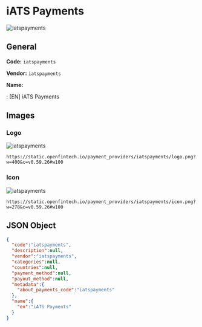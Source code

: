 
# iATS Payments 
![iatspayments](https://static.openfintech.io/payment_providers/iatspayments/logo.png?w=400&c=v0.59.26#w100)  

## General 
 
**Code:** `iatspayments` 
 
**Vendor:** `iatspayments` 
 
**Name:** 
 
:	[EN] iATS Payments 
 

## Images 

### Logo 
 
![iatspayments](https://static.openfintech.io/payment_providers/iatspayments/logo.png?w=400&c=v0.59.26#w100)  

```
https://static.openfintech.io/payment_providers/iatspayments/logo.png?w=400&c=v0.59.26#w100
```  

### Icon 
 
![iatspayments](https://static.openfintech.io/payment_providers/iatspayments/icon.png?w=278&c=v0.59.26#w100)  

```
https://static.openfintech.io/payment_providers/iatspayments/icon.png?w=278&c=v0.59.26#w100
```  

## JSON Object 

```json
{
  "code":"iatspayments",
  "description":null,
  "vendor":"iatspayments",
  "categories":null,
  "countries":null,
  "payment_method":null,
  "payout_method":null,
  "metadata":{
    "about_payments_code":"iatspayments"
  },
  "name":{
    "en":"iATS Payments"
  }
}
```  
